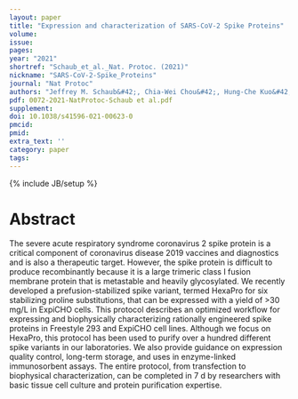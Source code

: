 ```yaml
---
layout: paper
title: "Expression and characterization of SARS-CoV-2 Spike Proteins"
volume: 
issue:
pages:
year: "2021"
shortref: "Schaub_et_al._Nat. Protoc. (2021)"
nickname: "SARS-CoV-2-Spike_Proteins"
journal: "Nat Protoc"
authors: "Jeffrey M. Schaub&#42;, Chia-Wei Chou&#42;, Hung-Che Kuo&#42;, Kamyab Javanmardi&#42;, Ching-Lin Hsieh, Jory Goldsmith, Andrea M. DiVenere, Kevin C. Le, Daniel Wrapp, Patrick O. Byrne, Christy K. Hjorth, Nicole V. Johnson, John Ludes-Meyers, Annalee W. Nguyen, Nianshuang Wang, Jason J. Lavinder, Gregory C. Ippolito, Jennifer A. Maynard, Jason S. McLellan, and Ilya J. Finkelstein (&#42; co-first authors)"
pdf: 0072-2021-NatProtoc-Schaub et al.pdf
supplement: 
doi: 10.1038/s41596-021-00623-0
pmcid:
pmid: 
extra_text: ''
category: paper
tags:
---
```

{% include JB/setup %}

# Abstract
The severe acute respiratory syndrome coronavirus 2 spike protein is a critical component of coronavirus disease 2019 vaccines and diagnostics and is also a therapeutic target. However, the spike protein is difficult to produce recombinantly because it is a large trimeric class I fusion membrane protein that is metastable and heavily glycosylated. We recently developed a prefusion-stabilized spike variant, termed HexaPro for six stabilizing proline substitutions, that can be expressed with a yield of >30 mg/L in ExpiCHO cells. This protocol describes an optimized workflow for expressing and biophysically characterizing rationally engineered spike proteins in Freestyle 293 and ExpiCHO cell lines. Although we focus on HexaPro, this protocol has been used to purify over a hundred different spike variants in our laboratories. We also provide guidance on expression quality control, long-term storage, and uses in enzyme-linked immunosorbent assays. The entire protocol, from transfection to biophysical characterization, can be completed in 7 d by researchers with basic tissue cell culture and protein purification expertise.
